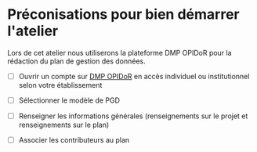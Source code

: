 # Préconisations pour bien démarrer l'atelier

Lors de cet atelier nous utiliserons la plateforme DMP OPIDoR pour la rédaction du plan de gestion des données.&#x20;

* [ ] Ouvrir un compte sur [DMP OPIDoR](https://dmp.opidor.fr/plans) en accès individuel ou institutionnel selon votre établissement&#x20;
* [ ] Sélectionner le modèle de PGD&#x20;
* [ ] Renseigner les informations générales (renseignements sur le projet et renseignements sur le plan)
* [ ] Associer les contributeurs au plan



